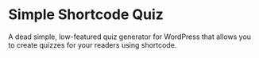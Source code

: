 # Simple Shortcode Quiz

A dead simple, low-featured quiz generator for WordPress that allows you to create quizzes for your readers using shortcode.
